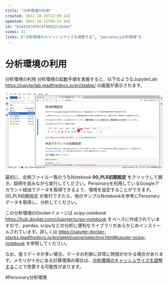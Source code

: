 ```yaml
---
title: "分析環境の利用"
created: 2022-10-10T22:09:24Z
updated: 2022-10-12T06:53:44Z
id: "6344197df0c4f00022c2e3e2"
views: 82
links: ["分析環境のキャッシュサイズを調整する", "personary分析環境"]
---
```


# 分析環境の利用

分析環境の利用
分析環境の起動手順を実施すると、以下のようなJupyterLab <https://jupyterlab.readthedocs.io/en/stable/> の画面が表示されます。

![](images/63456d0fd29fca0020464f20.png)

最初に、左側ファイル一覧のうちNotebook **00_PLR初期設定** をクリックして開き、説明を読みながら実行してください。Personaryを利用しているGoogleアカウント経由でデータを取得できるよう、環境を設定することができます。
00_PLR初期設定 が実行できたら、他のサンプルNotebookを参考にPersonaryデータを取得し、分析してください。

この分析環境のDockerイメージは scipy-notebook <https://hub.docker.com/r/jupyter/scipy-notebook> をベースに作成されていますので、pandas, scipyなどの分析に便利なライブラリがあらかじめインストールされています。詳しくは <https://jupyter-docker-stacks.readthedocs.io/en/latest/using/selecting.html#jupyter-scipy-notebook> を参照してください。

なお、扱うデータが多い場合、データの列挙に非常に時間がかかる場合があります。メモリが十分にある計算環境の場合は、[分析環境のキャッシュサイズを調整する](分析環境のキャッシュサイズを調整する.md)ことで改善する可能性があります。

#Personary分析環境
